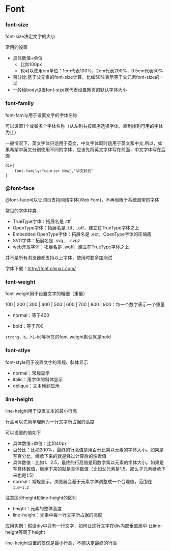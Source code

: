 # Font


### font-size

font-size决定文字的大小


常用的设置
- 具体数值+单位
	- 比如100px
	- 也可以使用em单位：1em代表100%，2em代表200%，0.5em代表50%
- 百分比:基于父元素的font-size计算，比如50%表示等于父元素font-size的一半
- 一般给body设置font-size就代表设置网页的默认字体大小



### font-family

font-family用于设置文字的字体名称

可以设置1个或者多个字体名称（从左到右按顺序选择字体，直到找到可用的字体为止）

一般情况下，英文字体只适用于英文，中文字体同时适用于英文和中文,所以，如果希望中英文分别使用不同的字体，应该先将英文字体写在前面，中文字体写在后面

```
div{
	font-family:"courier New","华文彩云"
}
```

### @font-face


@font-face可以让网页支持网络字体(Web Font)，不再局限于系统自带的字体

常见的字体种类
- TrueType字体：拓展名是 .ttf
- OpenType字体：拓展名是 .ttf、.otf，建立在TrueType字体之上
- Embedded OpenType字体：拓展名是 .eot，OpenType字体的压缩版
- SVG字体：拓展名是 .svg、 .svgz
- web开放字体：拓展名是 .woff，建立在TrueType字体之上


并不是所有浏览器都支持以上字体，使用时要多加测试

字体下载：http://font.chinaz.com/


### font-weight

font-weight用于设置文字的粗细（重量）

100 | 200 | 300 | 400 | 500 | 600 | 700 | 800 | 900：每一个数字表示一个重量

- normal：等于400 

- bold：等于700


`strong`、`b`、`h1~h6`等标签的font-weight默认就是bold


### font-stlye

font-style用于设置文字的常规、斜体显示
- normal：常规显示
- italic：用字体的斜体显示
- oblique：文本倾斜显示


### line-height

line-height用于设置文本的最小行高

行高可以先简单理解为一行文字所占据的高度


可以设置的值如下
- 具体数值+单位：比如40px
- 百分比：比如200%，最终的行高值是用百分比乘以元素的字体大小。如果是写百分比，继承下来的就是经过计算后的像素值
- 具体数值：比如1、2.5，最终的行高值是用数字乘以元素的字体大小。如果是写具体数值，继承下来的就是具体数值（比如父元素是1.5，那么子元素继承下来也是1.5）
- normal：常规显示，浏览器会基于元素字体调整成一个合理值，范围在`1.0~1.2`


注意区分height和line-height的区别

- height：元素的整体高度
- line-height：元素中每一行文字所占据的高度

应用实例：假设div中只有一行文字，如何让这行文字在div内部垂直居中
让line-height等同于height




line-height设置的仅仅是最小行高，不能决定最终的行高















